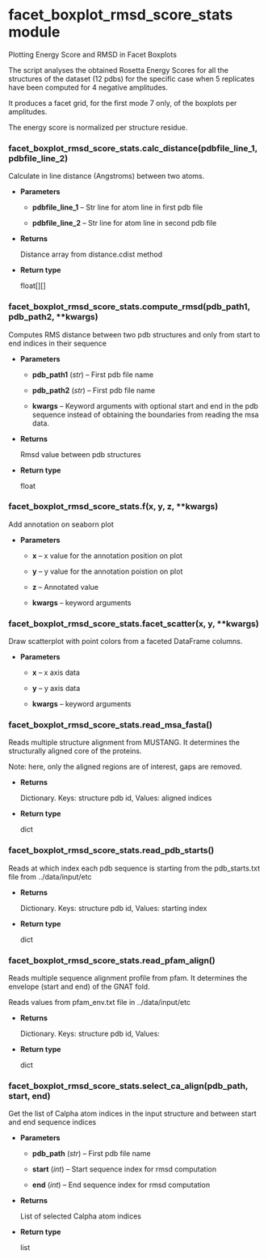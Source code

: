 # facet_boxplot_rmsd_score_stats module

Plotting Energy Score and RMSD in Facet Boxplots

The script analyses the obtained Rosetta Energy Scores for all the structures of the dataset (12 pdbs) for the specific
case when 5 replicates have been computed for 4 negative amplitudes.

It produces a facet grid, for the first mode 7 only, of the boxplots per amplitudes.

The energy score is normalized per structure residue.


### facet_boxplot_rmsd_score_stats.calc_distance(pdbfile_line_1, pdbfile_line_2)
Calculate in line distance (Angstroms) between two atoms.


* **Parameters**

    
    * **pdbfile_line_1** – Str line for atom line in first pdb file


    * **pdbfile_line_2** – Str line for atom line in second pdb file



* **Returns**

    Distance array from distance.cdist method



* **Return type**

    float[][]



### facet_boxplot_rmsd_score_stats.compute_rmsd(pdb_path1, pdb_path2, \*\*kwargs)
Computes RMS distance between two pdb structures and only from start to end indices in their sequence


* **Parameters**

    
    * **pdb_path1** (*str*) – First pdb file name


    * **pdb_path2** (*str*) – First pdb file name


    * **kwargs** – Keyword arguments with optional start and end in the pdb sequence instead of obtaining the
    boundaries from reading the msa data.



* **Returns**

    Rmsd value between pdb structures



* **Return type**

    float



### facet_boxplot_rmsd_score_stats.f(x, y, z, \*\*kwargs)
Add annotation on seaborn plot


* **Parameters**

    
    * **x** – x value for the annotation position on plot


    * **y** – y value for the annotation poistion on plot


    * **z** – Annotated value


    * **kwargs** – keyword arguments



### facet_boxplot_rmsd_score_stats.facet_scatter(x, y, \*\*kwargs)
Draw scatterplot with point colors from a faceted DataFrame columns.


* **Parameters**

    
    * **x** – x axis data


    * **y** – y axis data


    * **kwargs** – keyword arguments



### facet_boxplot_rmsd_score_stats.read_msa_fasta()
Reads multiple structure alignment from MUSTANG.
It determines the structurally aligned core of the proteins.

Note: here, only the aligned regions are of interest, gaps are removed.


* **Returns**

    Dictionary. Keys: structure pdb id, Values: aligned indices



* **Return type**

    dict



### facet_boxplot_rmsd_score_stats.read_pdb_starts()
Reads at which index each pdb sequence is starting from the pdb_starts.txt file from ../data/input/etc


* **Returns**

    Dictionary. Keys: structure pdb id, Values: starting index



* **Return type**

    dict



### facet_boxplot_rmsd_score_stats.read_pfam_align()
Reads multiple sequence alignment profile from pfam.
It determines the envelope (start and end) of the GNAT fold.

Reads values from pfam_env.txt file in ../data/input/etc


* **Returns**

    Dictionary. Keys: structure pdb id, Values:



* **Return type**

    dict



### facet_boxplot_rmsd_score_stats.select_ca_align(pdb_path, start, end)
Get the list of Calpha atom indices in the input structure and between start and end sequence indices


* **Parameters**

    
    * **pdb_path** (*str*) – First pdb file name


    * **start** (*int*) – Start sequence index for rmsd computation


    * **end** (*int*) – End sequence index for rmsd computation



* **Returns**

    List of selected Calpha atom indices



* **Return type**

    list
